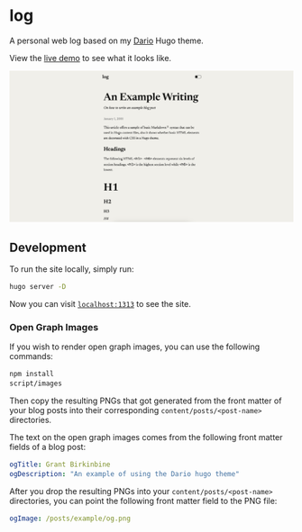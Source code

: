 # log

A personal web log based on my [Dario](https://github.com/GrantBirki/dario) Hugo theme.

View the [live demo](https://log.birki.io) to see what it looks like.

![home](docs/assets/home.png)

## Development

To run the site locally, simply run:

```bash
hugo server -D
```

Now you can visit [`localhost:1313`](http://localhost:1313/) to see the site.

### Open Graph Images

If you wish to render open graph images, you can use the following commands:

```bash
npm install
script/images
```

Then copy the resulting PNGs that got generated from the front matter of your blog posts into their corresponding `content/posts/<post-name>` directories.

The text on the open graph images comes from the following front matter fields of a blog post:

```yaml
ogTitle: Grant Birkinbine
ogDescription: "An example of using the Dario hugo theme"
```

After you drop the resulting PNGs into your `content/posts/<post-name>` directories, you can point the following front matter field to the PNG file:

```yaml
ogImage: /posts/example/og.png
```
